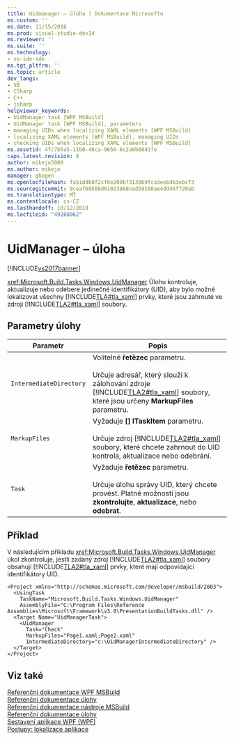 ```yaml
---
title: Uidmanager – úloha | Dokumentace Microsoftu
ms.custom: ''
ms.date: 11/15/2016
ms.prod: visual-studio-dev14
ms.reviewer: ''
ms.suite: ''
ms.technology:
- vs-ide-sdk
ms.tgt_pltfrm: ''
ms.topic: article
dev_langs:
- VB
- CSharp
- C++
- jsharp
helpviewer_keywords:
- UidManager task [WPF MSBuild]
- UidManager task [WPF MSBuild], parameters
- managing UIDs when localizing XAML elements [WPF MSBuild]
- localizing XAML elements [WPF MSBuild], managing UIDs
- checking UIDs when localizing XAML elements [WPF MSBuild]
ms.assetid: 4fc7b5a5-11b0-46ca-9656-8c2a0b08d1fe
caps.latest.revision: 8
author: mikejo5000
ms.author: mikejo
manager: ghogen
ms.openlocfilehash: fa51ddb8f2cf6e200b7313069fca3ee6db3ebcf3
ms.sourcegitcommit: 9ceaf69568d61023868ced59108ae4dd46f720ab
ms.translationtype: MT
ms.contentlocale: cs-CZ
ms.lasthandoff: 10/12/2018
ms.locfileid: "49208062"
---
```

# <a name="uidmanager-task"></a>UidManager – úloha
[!INCLUDE[vs2017banner](../includes/vs2017banner.md)]

  
<xref:Microsoft.Build.Tasks.Windows.UidManager> Úlohu kontroluje, aktualizuje nebo odebere jedinečné identifikátory (UID), aby bylo možné lokalizovat všechny [!INCLUDE[TLA#tla_xaml](../includes/tlasharptla-xaml-md.md)] prvky, které jsou zahrnuté ve zdroji [!INCLUDE[TLA2#tla_xaml](../includes/tla2sharptla-xaml-md.md)] soubory.  
  
## <a name="task-parameters"></a>Parametry úlohy  
  
|Parametr|Popis|  
|---------------|-----------------|  
|`IntermediateDirectory`|Volitelné **řetězec** parametru.<br /><br /> Určuje adresář, který slouží k zálohování zdroje [!INCLUDE[TLA2#tla_xaml](../includes/tla2sharptla-xaml-md.md)] soubory, které jsou určeny **MarkupFiles** parametru.|  
|`MarkupFiles`|Vyžaduje **[] ITaskItem** parametru.<br /><br /> Určuje zdroj [!INCLUDE[TLA2#tla_xaml](../includes/tla2sharptla-xaml-md.md)] soubory, které chcete zahrnout do UID kontrola, aktualizace nebo odebrání.|  
|`Task`|Vyžaduje **řetězec** parametru.<br /><br /> Určuje úlohu správy UID, který chcete provést. Platné možnosti jsou **zkontrolujte**, **aktualizace**, nebo **odebrat**.|  
  
## <a name="example"></a>Příklad  
 V následujícím příkladu <xref:Microsoft.Build.Tasks.Windows.UidManager> úkol zkontroluje, jestli zadaný zdroj [!INCLUDE[TLA2#tla_xaml](../includes/tla2sharptla-xaml-md.md)] soubory obsahují [!INCLUDE[TLA2#tla_xaml](../includes/tla2sharptla-xaml-md.md)] prvky, které mají odpovídající identifikátory UID.  
  
```  
<Project xmlns="http://schemas.microsoft.com/developer/msbuild/2003">  
  <UsingTask   
    TaskName="Microsoft.Build.Tasks.Windows.UidManager"   
    AssemblyFile="C:\Program Files\Reference Assemblies\Microsoft\Framework\v3.0\PresentationBuildTasks.dll" />  
  <Target Name="UidManagerTask">  
    <UidManager  
      Task="Check"  
      MarkupFiles="Page1.xaml;Page2.xaml"  
      IntermediateDirectory="c:\UidManagerIntermediateDirectory" />  
  </Target>  
</Project>  
```  
  
## <a name="see-also"></a>Viz také  
 [Referenční dokumentace WPF MSBuild](../msbuild/wpf-msbuild-reference.md)   
 [Referenční dokumentace úlohy](../msbuild/wpf-msbuild-task-reference.md)   
 [Referenční dokumentace nástroje MSBuild](../msbuild/msbuild-reference.md)   
 [Referenční dokumentace úlohy](../msbuild/msbuild-task-reference.md)   
 [Sestavení aplikace WPF (WPF)](http://msdn.microsoft.com/library/a58696fd-bdad-4b55-9759-136dfdf8b91c)   
 [Postupy: lokalizace aplikace](http://msdn.microsoft.com/library/5001227e-9326-48a4-9dcd-ba1b89ee6653)



